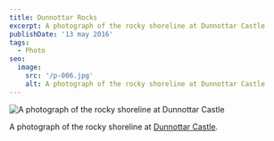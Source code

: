 ```yaml
---
title: Dunnottar Rocks
excerpt: A photograph of the rocky shoreline at Dunnottar Castle
publishDate: '13 may 2016'
tags:
  - Photo
seo: 
  image: 
    src: '/p-006.jpg'
    alt: A photograph of the rocky shoreline at Dunnottar Castle
---
```


![A photograph of the rocky shoreline at Dunnottar Castle](/p-006.jpg) 

A photograph of the rocky shoreline at <a href="https://en.wikipedia.org/wiki/Dunnottar_Castle">Dunnottar Castle</a>.